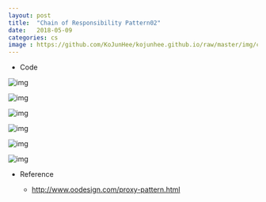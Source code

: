```yaml
---
layout: post
title:  "Chain of Responsibility Pattern02"
date:   2018-05-09
categories: cs
image : https://github.com/KoJunHee/kojunhee.github.io/raw/master/img/cs_img.jpg
---
```


- Code

![img](https://github.com/KoJunHee/kojunhee.github.io/raw/master/img/corp01.png)

![img](https://github.com/KoJunHee/kojunhee.github.io/raw/master/img/corp02.png)

![img](https://github.com/KoJunHee/kojunhee.github.io/raw/master/img/corp03.png)

![img](https://github.com/KoJunHee/kojunhee.github.io/raw/master/img/corp04.png)

![img](https://github.com/KoJunHee/kojunhee.github.io/raw/master/img/corp05.png)

![img](https://github.com/KoJunHee/kojunhee.github.io/raw/master/img/corp06.png)

- Reference

  - <http://www.oodesign.com/proxy-pattern.html>



